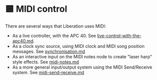 # 🟦 MIDI control

There are several ways that Liberation uses MIDI:&#x20;

* As a live controller, with the APC 40. See [live-control-with-the-apc40.md](live-control-with-the-apc40.md "mention").
* As a clock sync source, using MIDI clock and MIDI song position messages. See [synchronisation.md](../synchronisation.md "mention")
* As an interactive input on the MIDI notes node to create "laser harp" style effects. See  [midi-notes.md](../designing-content/modifiers/midi-notes.md "mention")
* As a more general input/output system using the MIDI Send/Receive system. See  [midi-send-receive.md](midi-send-receive.md "mention")

